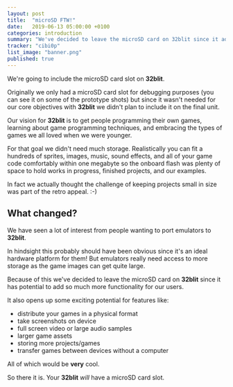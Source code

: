 ```yaml
---
layout: post
title:  "microSD FTW!"
date:   2019-06-13 05:00:00 +0100
categories: introduction
summary: "We've decided to leave the microSD card on 32blit since it adds so much extra potential!"
tracker: "cibi0p"
list_image: "banner.png"
published: true
---
```

We're going to include the microSD card slot on **32blit**.

Originally we only had a microSD card slot for debugging purposes (you can see it on some of the prototype shots) but since it wasn't needed for our core objectives with **32blit** we didn't plan to include it on the final unit.

Our vision for **32blit** is to get people programming their own games, learning about game programming techniques, and embracing the types of games we all loved when we were younger.

For that goal we didn't need much storage. Realistically you can fit a hundreds of sprites, images, music, sound effects, and all of your game code comfortably within one megabyte so the onboard flash was plenty of space to hold works in progress, finished projects, and our examples.

In fact we actually thought the challenge of keeping projects small in size was part of the retro appeal. :-)

## What changed?

We have seen a lot of interest from people wanting to port emulators to **32blit**.

In hindsight this probably should have been obvious since it's an ideal hardware platform for them! But emulators really need access to more storage as the game images can get quite large.

Because of this we've decided to leave the microSD card on **32blit** since it has potential to add so much more functionality for our users.

It also opens up some exciting potential for features like:

- distribute your games in a physical format
- take screenshots on device
- full screen video or large audio samples
- larger game assets
- storing more projects/games
- transfer games between devices without a computer

All of which would be **very** cool.

So there it is. Your **32blit** *will* have a microSD card slot.
